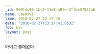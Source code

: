 ```yaml
---
_id: 969fdc90-1bc0-11e8-a0fe-3ffbe97072a6
name: Lee0701
time: 2018-02-27-22-17-40
date: '2018-02-27T13:17:41.653Z'
foo: bar
layout: post
---
```

아이고 쓸데없다
